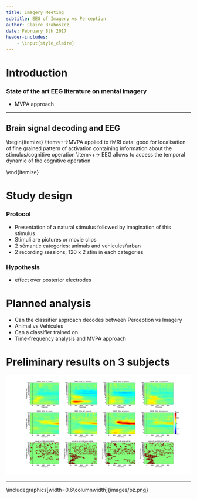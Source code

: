 ```yaml
---
title: Imagery Meeting
subtitle: EEG of Imagery vs Perception
author: Claire Braboszcz
date: February 8th 2017
header-includes:
    - \input{style_claire}
---
```


# Introduction

### State of the art EEG literature on mental imagery

- MVPA approach 



---


## Brain signal decoding and EEG

\begin{itemize}
  \item<+->MVPA applied to fMRI data: good for localisation of fine grained pattern of activation containing
   information about the stimulus/cognitive operation
  \item<+-> EEG allows to access the temporal dynamic of the cognitive operation

\end{itemize}



# Study design
### Protocol
  - Presentation of a natural stimulus followed by imagination
    of this stimulus
  - Stimuli are pictures or movie clips
  - 2 sémantic categories: animals and vehicules/urban
  - 2 recording sessions; 120 x 2 stim in each categories

### Hypothesis
  - effect over posterior electrodes


# Planned analysis
  - Can the classifier approach decodes between Perception vs Imagery
  - Animal vs Vehicules
  - Can a classifier trained on 
  - Time-frequency analysis and MVPA approach




# Preliminary results on 3 subjects

![ersp pz](images/pz.png "ersp pz") 

---

\includegraphics[width=0.6\columnwidth]{images/pz.png}

